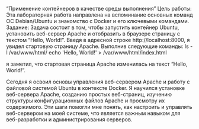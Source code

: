 “Применение контейнеров в качестве среды выполнения”
Цель работы: Эта лабораторная работа направлена на вспоминание основных команд ОС Debian/Ubuntu и знакомство с Docker и его ключевыми командами.
Задание: Задача состоит в том, чтобы запустить контейнер Ubuntu, установить веб-сервер Apache и отобразить в браузере страницу с текстом “Hello, World!”.
Введя в адресной строке http://localhost:8000, я увидел стартовую страницу Apache. Выполнив следующие команды:
ls -l /var/www/html/
echo 'Hello, World!' > /var/www/html/index.html

я заметил, что стартовая страница Apache изменилась на текст “Hello, World!”.

Сегодня я освоил основы управления веб-сервером Apache и работу с файловой системой Ubuntu в контексте Docker. Я научился установке веб-сервера Apache, созданию простых веб-страниц, изучению структуры конфигурационных файлов Apache и просмотру их содержимого. Эти шаги помогли мне понять, как настроить и управлять веб-сервером на моей системе, что является важным навыком для веб-разработки и администрирования серверов.
